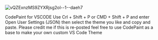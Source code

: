 
![vQZExnzMS9ZYXRjsg2ol--1--daeh7](https://github.com/InkyCyber/CodePaint/assets/141637521/fcb4a16f-6836-44c2-b340-53f953bec73d)


CodePaint for VSCODE
Use Crl + Shift + P or CMD + Shift + P and enter Open User Settings (JSON) then select the theme you like and copy and paste.
Please credit me if this is re-posted feel free to use CodePaint as a base to make your own custom VS Code Theme
